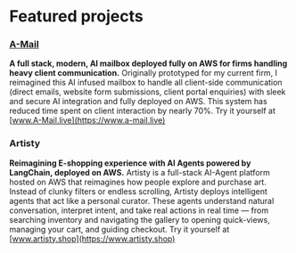 # Featured projects
### [A-Mail](https://github.com/kailash19961996/A-mail) 

**A full stack, modern, AI mailbox deployed fully on AWS for firms handling heavy client communication.**
Originally prototyped for my current firm, I reimagined this AI infused mailbox to handle all client-side communication (direct emails, website form submissions, client portal enquiries) with sleek and secure AI integration and fully deployed on AWS. This system has reduced time spent on client interaction by nearly 70%. Try it yourself at [www.A-Mail.live](https://www.a-mail.live)

### Artisty 
**Reimagining E-shopping experience with AI Agents powered by LangChain, deployed on AWS.**
Artisty is a full-stack AI-Agent platform hosted on AWS that reimagines how people explore and purchase art. Instead of clunky filters or endless scrolling, Artisty deploys intelligent agents that act like a personal curator. These agents understand natural conversation, interpret intent, and take real actions in real time — from searching inventory and navigating the gallery to opening quick-views, managing your cart, and guiding checkout. Try it yourself at [www.artisty.shop](https://www.artisty.shop)





